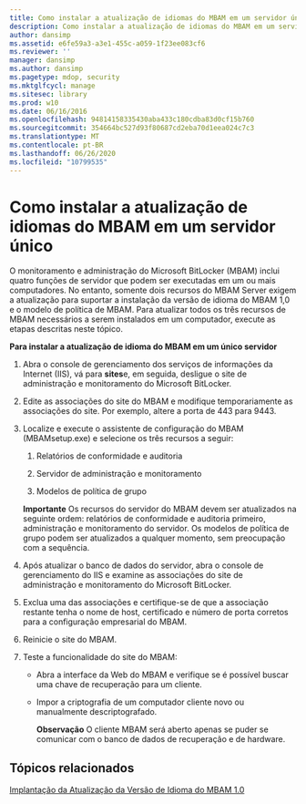 ```yaml
---
title: Como instalar a atualização de idiomas do MBAM em um servidor único
description: Como instalar a atualização de idiomas do MBAM em um servidor único
author: dansimp
ms.assetid: e6fe59a3-a3e1-455c-a059-1f23ee083cf6
ms.reviewer: ''
manager: dansimp
ms.author: dansimp
ms.pagetype: mdop, security
ms.mktglfcycl: manage
ms.sitesec: library
ms.prod: w10
ms.date: 06/16/2016
ms.openlocfilehash: 94814158335430aba433c180cdba83d0cf15b760
ms.sourcegitcommit: 354664bc527d93f80687cd2eba70d1eea024c7c3
ms.translationtype: MT
ms.contentlocale: pt-BR
ms.lasthandoff: 06/26/2020
ms.locfileid: "10799535"
---
```

# Como instalar a atualização de idiomas do MBAM em um servidor único


O monitoramento e administração do Microsoft BitLocker (MBAM) inclui quatro funções de servidor que podem ser executadas em um ou mais computadores. No entanto, somente dois recursos do MBAM Server exigem a atualização para suportar a instalação da versão de idioma do MBAM 1,0 e o modelo de política de MBAM. Para atualizar todos os três recursos de MBAM necessários a serem instalados em um computador, execute as etapas descritas neste tópico.

**Para instalar a atualização de idioma do MBAM em um único servidor**

1.  Abra o console de gerenciamento dos serviços de informações da Internet (IIS), vá para **sites**e, em seguida, desligue o site de administração e monitoramento do Microsoft BitLocker.

2.  Edite as associações do site do MBAM e modifique temporariamente as associações do site. Por exemplo, altere a porta de 443 para 9443.

3.  Localize e execute o assistente de configuração do MBAM (MBAMsetup.exe) e selecione os três recursos a seguir:

    1.  Relatórios de conformidade e auditoria

    2.  Servidor de administração e monitoramento

    3.  Modelos de política de grupo

    **Importante**  Os recursos do servidor do MBAM devem ser atualizados na seguinte ordem: relatórios de conformidade e auditoria primeiro, administração e monitoramento do servidor. Os modelos de política de grupo podem ser atualizados a qualquer momento, sem preocupação com a sequência.

     

4.  Após atualizar o banco de dados do servidor, abra o console de gerenciamento do IIS e examine as associações do site de administração e monitoramento do Microsoft BitLocker.

5.  Exclua uma das associações e certifique-se de que a associação restante tenha o nome de host, certificado e número de porta corretos para a configuração empresarial do MBAM.

6.  Reinicie o site do MBAM.

7.  Teste a funcionalidade do site do MBAM:

    -   Abra a interface da Web do MBAM e verifique se é possível buscar uma chave de recuperação para um cliente.

    -   Impor a criptografia de um computador cliente novo ou manualmente descriptografado.

        **Observação**  O cliente MBAM será aberto apenas se puder se comunicar com o banco de dados de recuperação e de hardware.

         

## Tópicos relacionados


[Implantação da Atualização da Versão de Idioma do MBAM 1.0](deploying-the-mbam-10-language-release-update.md)

 

 





